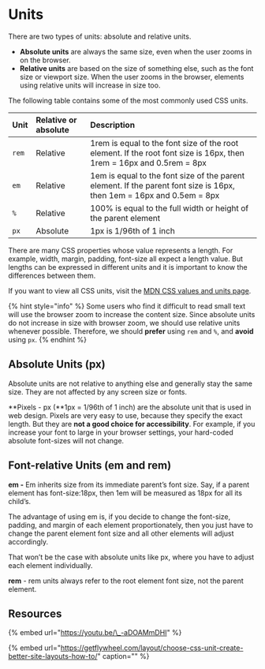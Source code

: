 # Units

There are two types of units: absolute and relative units.

* **Absolute units** are always the same size, even when the user zooms in on the browser.
* **Relative units** are based on the size of something else, such as the font size or viewport size. When the user zooms in the browser, elements using relative units will increase in size too.

The following table contains some of the most commonly used CSS units.

| Unit | Relative or absolute | Description |
| :--- | :--- | :--- |
| `rem` | Relative | 1rem is equal to the font size of the root element. If the root font size is 16px, then 1rem = 16px and 0.5rem = 8px |
| `em` | Relative | 1em is equal to the font size of the parent element. If the parent font size is 16px, then 1em = 16px and 0.5em = 8px |
| `%` | Relative | 100% is equal to the full width or height of the parent element |
| `px` | Absolute | 1px is 1/96th of 1 inch |

There are many CSS properties whose value represents a length. For example, width, margin, padding, font-size all expect a length value. But lengths can be expressed in different units and it is important to know the differences between them.

If you want to view all CSS units, visit the [MDN CSS values and units page](https://developer.mozilla.org/en-US/docs/Web/CSS/CSS_Values_and_Units#numeric_data_types).

{% hint style="info" %}
Some users who find it difficult to read small text will use the browser zoom to increase the content size. Since absolute units do not increase in size with browser zoom, we should use relative units whenever possible. Therefore, we should **prefer** using `rem` and `%`, and **avoid** using `px`.
{% endhint %}

## Absolute Units \(px\)

Absolute units are not relative to anything else and generally stay the same size. They are not affected by any screen size or fonts.

**Pixels - px \(**1px = 1/96th of 1 inch\) are the absolute unit that is used in web design. Pixels are very easy to use, because they specify the exact length. But they are **not a good choice for accessibility**. For example, if you increase your font to large in your browser settings, your hard-coded absolute font-sizes will not change.

## Font-relative Units \(em and rem\)

**em -** Em inherits size from its immediate parent’s font size. Say, if a parent element has font-size:18px, then 1em will be measured as 18px for all its child’s.

The advantage of using em is, if you decide to change the font-size, padding, and margin of each element proportionately, then you just have to change the parent element font size and all other elements will adjust accordingly.

That won’t be the case with absolute units like px, where you have to adjust each element individually.

**rem** - rem units always refer to the root element font size, not the parent element.

## Resources

{% embed url="https://youtu.be/\_-aDOAMmDHI" %}



{% embed url="https://getflywheel.com/layout/choose-css-unit-create-better-site-layouts-how-to/" caption="" %}



